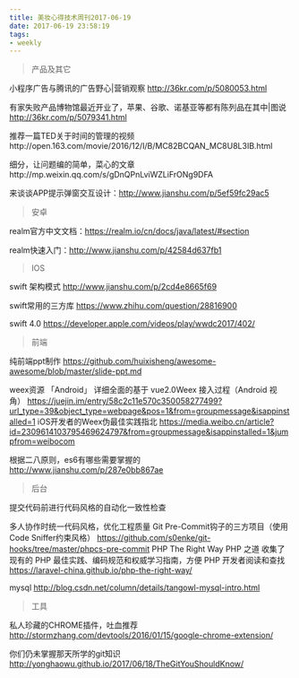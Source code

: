 ```yaml
---
title: 美妆心得技术周刊2017-06-19
date: 2017-06-19 23:58:19
tags:
- weekly
---
```


> 产品及其它

小程序广告与腾讯的广告野心|营销观察    http://36kr.com/p/5080053.html

有家失败产品博物馆最近开业了，苹果、谷歌、诺基亚等都有陈列品在其中|图说    http://36kr.com/p/5079341.html

推荐一篇TED关于时间的管理的视频http://open.163.com/movie/2016/12/I/B/MC82BCQAN_MC8U8L3IB.html

细分，让问题编的简单，菜心的文章http://mp.weixin.qq.com/s/gDnQPnLviWZLiFrONg9DFA

来谈谈APP提示弹窗交互设计：http://www.jianshu.com/p/5ef59fc29ac5

> 安卓

realm官方中文文档：https://realm.io/cn/docs/java/latest/#section

realm快速入门：http://www.jianshu.com/p/42584d637fb1

> IOS

swift 架构模式  http://www.jianshu.com/p/2cd4e8665f69

swift常用的三方库 https://www.zhihu.com/question/28816900

swift 4.0 https://developer.apple.com/videos/play/wwdc2017/402/

> 前端

纯前端ppt制作 https://github.com/huixisheng/awesome-awesome/blob/master/slide-ppt.md

weex资源
「Android」 详细全面的基于 vue2.0Weex 接入过程（Android 视角） https://juejin.im/entry/58c2c11e570c350058277499?url_type=39&object_type=webpage&pos=1&from=groupmessage&isappinstalled=1
iOS开发者的Weex伪最佳实践指北 https://media.weibo.cn/article?id=2309614103795469624797&from=groupmessage&isappinstalled=1&jumpfrom=weibocom

根据二八原则，es6有哪些需要掌握的 http://www.jianshu.com/p/287e0bb867ae


>后台

提交代码前进行代码风格的自动化一致性检查

多人协作时统一代码风格，优化工程质量
Git Pre-Commit钩子的三方项目（使用Code Sniffer约束风格）
https://github.com/s0enke/git-hooks/tree/master/phpcs-pre-commit
PHP The Right Way
PHP 之道 收集了现有的 PHP 最佳实践、编码规范和权威学习指南，方便 PHP 开发者阅读和查找
https://laravel-china.github.io/php-the-right-way/

mysql http://blog.csdn.net/column/details/tangowl-mysql-intro.html


> 工具

私人珍藏的CHROME插件，吐血推荐 http://stormzhang.com/devtools/2016/01/15/google-chrome-extension/

你们仍未掌握那天所学的git知识 http://yonghaowu.github.io/2017/06/18/TheGitYouShouldKnow/
